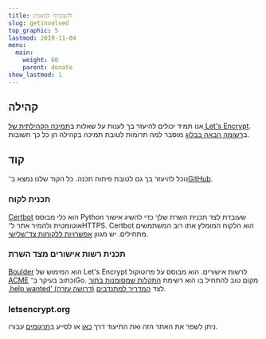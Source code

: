 ```yaml
---
title: להצטרף למאמץ
slug: getinvolved
top_graphic: 5
lastmod: 2019-11-04
menu:
  main:
    weight: 60
    parent: donate
show_lastmod: 1
---
```



## קהילה

אנו תמיד יכולים להיעזר בך לענות על שאלות ב[תמיכה הקהילתית של Let's Encrypt](https://community.letsencrypt.org/). ב[רשומה הבאה בבלוג](/2015/08/13/lets-encrypt-community-support.html) מוסבר למה תרומות לטובת תמיכה בקהילה הן כל כך חשובות.

## קוד

נוכל להיעזר בך גם לטובת פיתוח תכנה. כל הקוד שלנו נמצא ב־[GitHub](https://github.com/letsencrypt/).

### תכנית לקוח

[Certbot](https://github.com/certbot/certbot) הוא כלי מבוסס Python שעובדת לצד תכנית השרת שלך כדי להשיג אישור אוטומטית ולהמיר אתר ל־HTTPS. Certbot הוא הלקוח המומלץ אתו רוב המשתמשים מתחילים. יש מגוון [אפשרויות ללקוחות צד־שלישי](/docs/client-options).

### תכנית רשות אישורים מצד השרת

[Boulder](https://github.com/letsencrypt/boulder) הוא המימוש של Let's Encrypt לרשות אישורים. הוא מבוסס על פרוטוקול [ACME](https://tools.ietf.org/html/rfc8555) וכתוב בעיקר ב־Go. מקום טוב להתחיל בו הוא רשימת [התקלות שמסומנות בתור ‚help wanted’ (דרושה עזרה)](https://github.com/letsencrypt/boulder/labels/help%20wanted) לצד [המדריך למתנדבים](https://github.com/letsencrypt/boulder/blob/main/CONTRIBUTING.md).

### letsencrypt.org

ניתן לשפר את האתר הזה ואת התיעוד דרך [כאן](https://github.com/letsencrypt/website) או לסייע ב[תרגומים](https://crowdin.com/project/lets-encrypt-website) עבורו.
